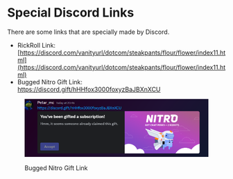 # Special Discord Links

There are some links that are specially made by Discord.

* RickRoll Link: [https://discord.com/vanityurl/dotcom/steakpants/flour/flower/index11.html](https://discord.com/vanityurl/dotcom/steakpants/flour/flower/index11.html)
* Bugged Nitro Gift Link: [https￶://discord.gift/hHHfox3000foxyzBaJBXnXCU](discord://-/reset)

<div align="left">

<figure><img src="../.gitbook/assets/img_2024--03-14_210937132.png" alt=""><figcaption><p>Bugged Nitro Gift Link</p></figcaption></figure>

</div>
